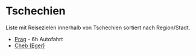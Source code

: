 # Tschechien

Liste mit Reisezielen innerhalb von Tschechien sortiert nach Region/Stadt.

- [Prag](Prag/Prag.md) - 6h Autofahrt
- [Cheb (Eger)](Eger/Eger.md)
